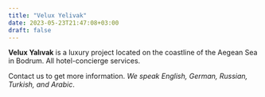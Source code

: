 ```yaml
---
title: "Velux Yelivak"
date: 2023-05-23T21:47:08+03:00
draft: false
---
```

**Velux Yalıvak** is a luxury project located on the coastline of the Aegean Sea in Bodrum.
All hotel-concierge services.

Contact us to get more information.
*We speak English, German, Russian, Turkish, and Arabic*.

